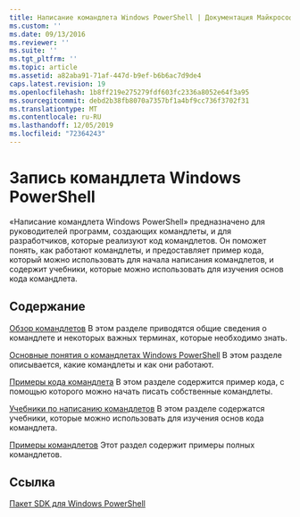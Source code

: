 ```yaml
---
title: Написание командлета Windows PowerShell | Документация Майкрософт
ms.custom: ''
ms.date: 09/13/2016
ms.reviewer: ''
ms.suite: ''
ms.tgt_pltfrm: ''
ms.topic: article
ms.assetid: a82aba91-71af-447d-b9ef-b6b6ac7d9de4
caps.latest.revision: 19
ms.openlocfilehash: 1b8ff219e275279fdf603fc2336a8052e64f3a95
ms.sourcegitcommit: debd2b38fb8070a7357bf1a4bf9cc736f3702f31
ms.translationtype: MT
ms.contentlocale: ru-RU
ms.lasthandoff: 12/05/2019
ms.locfileid: "72364243"
---
```

# <a name="writing-a-windows-powershell-cmdlet"></a>Запись командлета Windows PowerShell

«Написание командлета Windows PowerShell» предназначено для руководителей программ, создающих командлеты, и для разработчиков, которые реализуют код командлетов. Он поможет понять, как работают командлеты, и предоставляет пример кода, который можно использовать для начала написания командлетов, и содержит учебники, которые можно использовать для изучения основ кода командлета.

## <a name="in-this-section"></a>Содержание

[Обзор командлетов](./cmdlet-overview.md) В этом разделе приводятся общие сведения о командлете и некоторых важных терминах, которые необходимо знать.

[Основные понятия о командлетах Windows PowerShell](./windows-powershell-cmdlet-concepts.md) В этом разделе описывается, какие командлеты и как они работают.

[Примеры кода командлета](./examples-of-cmdlet-code.md) В этом разделе содержится пример кода, с помощью которого можно начать писать собственные командлеты.

[Учебники по написанию командлетов](./tutorials-for-writing-cmdlets.md) В этом разделе содержатся учебники, которые можно использовать для изучения основ кода командлета.

[Примеры командлетов](./cmdlet-samples.md) Этот раздел содержит примеры полных командлетов.

## <a name="reference"></a>Ссылка

[Пакет SDK для Windows PowerShell](../windows-powershell-reference.md)
